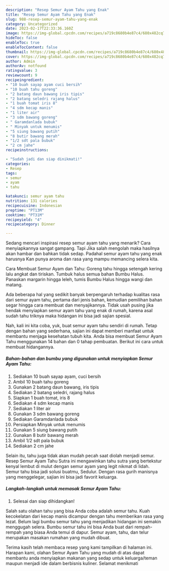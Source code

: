 ```yaml
---
description: "Resep Semur Ayam Tahu yang Enak"
title: "Resep Semur Ayam Tahu yang Enak"
slug: 988-resep-semur-ayam-tahu-yang-enak
category: Uncategorized
date: 2023-02-17T22:33:36.160Z
image: https://img-global.cpcdn.com/recipes/a719c8680b4e87c4/680x482cq70/semur-ayam-tahu-foto-resep-utama.jpg
hideToc: false
enableToc: true
enableTocContent: false
thumbnail: https://img-global.cpcdn.com/recipes/a719c8680b4e87c4/680x482cq70/semur-ayam-tahu-foto-resep-utama.jpg
cover: https://img-global.cpcdn.com/recipes/a719c8680b4e87c4/680x482cq70/semur-ayam-tahu-foto-resep-utama.jpg
author: Admin
authorAv: notfound
ratingvalue: 3
reviewcount: 9
recipeingredient:
- "10 buah sayap ayam cuci bersih"
- "10 buah tahu goreng"
- "2 batang daun bawang iris tipis"
- "2 batang seledri rajang halus"
- "1 buah tomat iris 8"
- "4 sdm kecap manis"
- "1 liter air"
- "3 sdm bawang goreng"
- " Garamdanlada bubuk"
- " Minyak untuk menumis"
- "5 siung bawang putih"
- "8 butir bawang merah"
- "1/2 sdt pala bubuk"
- "2 cm jahe"
recipeinstructions:

- "Sudah jadi dan siap dinikmati!"
categories:
- Resep
tags:
- semur
- ayam
- tahu

katakunci: semur ayam tahu 
nutrition: 131 calories
recipecuisine: Indonesian
preptime: "PT13M"
cooktime: "PT31M"
recipeyield: "4"
recipecategory: Dinner

---
```



Sedang mencari inspirasi resep semur ayam tahu yang menarik? Cara menyiapkannya sangat gampang. Tapi Jika salah mengolah maka hasilnya akan hambar dan bahkan tidak sedap. Padahal semur ayam tahu yang enak harusnya Kan punya aroma dan rasa yang mampu memancing selera kita.


Cara Membuat Semur Ayam dan Tahu: Goreng tahu hingga setengah kering lalu angkat dan tiriskan. Tumbuk halus semua bahan Bumbu Halus. Panaskan margarin hingga leleh, tumis Bumbu Halus hingga wangi dan matang.

Ada beberapa hal yang sedikit banyak berpengaruh terhadap kualitas rasa dari semur ayam tahu, pertama dari jenis bahan, kemudian pemilihan bahan segar hingga cara membuat dan menyajikannya. Tidak usah pusing jika hendak menyiapkan semur ayam tahu yang enak di rumah, karena asal sudah tahu triknya maka hidangan ini bisa jadi sajian spesial.


Nah, kali ini kita coba, yuk, buat semur ayam tahu sendiri di rumah. Tetap dengan bahan yang sederhana, sajian ini dapat memberi manfaat untuk membantu menjaga kesehatan tubuh kita. Anda bisa membuat Semur Ayam Tahu menggunakan 14 bahan dan 0 tahap pembuatan. Berikut ini cara untuk membuat hidangannya.

<!--inarticleads1-->

##### Bahan-bahan dan bumbu yang digunakan untuk menyiapkan Semur Ayam Tahu:

1. Sediakan 10 buah sayap ayam, cuci bersih
1. Ambil 10 buah tahu goreng
1. Gunakan 2 batang daun bawang, iris tipis
1. Sediakan 2 batang seledri, rajang halus
1. Siapkan 1 buah tomat, iris 8
1. Sediakan 4 sdm kecap manis
1. Sediakan 1 liter air
1. Gunakan 3 sdm bawang goreng
1. Sediakan  Garamdanlada bubuk
1. Persiapkan  Minyak untuk menumis
1. Gunakan 5 siung bawang putih
1. Gunakan 8 butir bawang merah
1. Ambil 1/2 sdt pala bubuk
1. Sediakan 2 cm jahe


Selain itu, tahu juga tidak akan mudah pecah saat diolah menjadi semur. Resep Semur Ayam Tahu Sutra ini mengawinkan tahu sutra yang bertekstur kenyal lembut di mulut dengan semur ayam yang legit nikmat di lidah. Semur tahu bisa jadi solusi buatmu, Sedulur. Dengan rasa gurih manisnya yang menggelegar, sajian ini bisa jadi favorit keluarga. 

<!--inarticleads2-->

##### Langkah-langkah untuk memasak Semur Ayam Tahu:


1. Selesai dan siap dihidangkan!

Salah satu olahan tahu yang bisa Anda coba adalah semur tahu. Kuah kecokelatan dari kecap manis dicampur dengan tahu memberikan rasa yang lezat. Belum lagi bumbu semur tahu yang menjadikan hidangan ini semakin menggugah selera. Bumbu semur tahu ini bisa Anda buat dari rempah-rempah yang biasa Anda temui di dapur. Semur ayam, tahu, dan telur merupakan masakan rumahan yang mudah dibuat. 

Terima kasih telah membaca resep yang kami tampilkan di halaman ini. Harapan kami, olahan Semur Ayam Tahu yang mudah di atas dapat membantu anda menyiapkan makanan yang sedap untuk keluarga/teman maupun menjadi ide dalam berbisnis kuliner. Selamat menikmati
